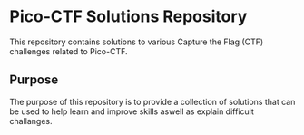 # Pico-CTF Solutions Repository

This repository contains solutions to various Capture the Flag (CTF) challenges related to Pico-CTF. 
## Purpose

The purpose of this repository is to provide a collection of solutions that can be used to help learn and improve skills aswell as explain difficult challanges.
